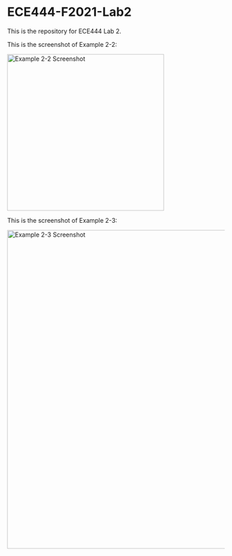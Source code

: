 # ECE444-F2021-Lab2
This is the repository for ECE444 Lab 2.

This is the screenshot of Example 2-2:

<img width="363" alt="Example 2-2 Screenshot" src="https://user-images.githubusercontent.com/53177360/134816793-c46f9f80-0c59-4449-9854-9fae7287c20d.png">

This is the screenshot of Example 2-3:


<img width="739" alt="Example 2-3 Screenshot" src="https://user-images.githubusercontent.com/53177360/134831581-abbf932f-dc5f-439b-ad01-d710b7e8045a.png">
